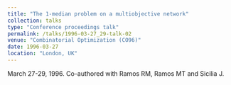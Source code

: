 ```yaml
---
title: "The 1-median problem on a multiobjective network"
collection: talks
type: "Conference proceedings talk"
permalink: /talks/1996-03-27_29-talk-02
venue: "Combinatorial Optimization (CO96)"
date: 1996-03-27
location: "London, UK"
---
```

March 27-29, 1996. Co-authored with Ramos RM, Ramos MT and Sicilia J.
